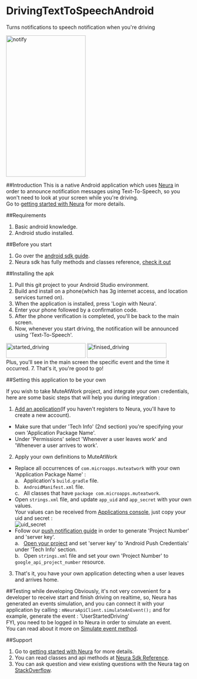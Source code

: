 # DrivingTextToSpeechAndroid
Turns notifications to speech notification when you're driving

<img src="https://s3.postimg.org/7js7hxtir/notify.png" alt="notify" width="216" height="384">

##Introduction
This is a native Android application which uses <a href="http://www.theneura.com/">Neura</a> in order to announce notification messages using Text-To-Speech, so you won't need to look at your screen while you're driving. 
<br/>Go to <a href="https://dev.theneura.com/docs/getstarted">getting started with Neura</a> for more details.

##Requirements 
1. Basic android knowledge.
2. Android studio installed.

##Before you start
1. Go over the <a href="https://dev.theneura.com/docs/guide/android/sdk">android sdk guide</a>.
2. Neura sdk has fully methods and classes reference, <a href ="http://docs.theneura.com/android/com/neura/standalonesdk/service/NeuraApiClient.html">check it out</a>

##Installing the apk
1. Pull this git project to your Android Studio environment.
2. Build and install on a phone(which has 3g internet access, and location services turned on).
3. When the application is installed, press 'Login with Neura'.
4. Enter your phone followed by a confirmation code.
5. After the phone verification is completed, you'll be back to the main screen.
6. Now, whenever you start driving, the notification will be announced using 'Text-To-Speech'.
<img src="https://s21.postimg.org/trahwgvif/driving_state.png" alt="started_driving" width="216" height="40">
<img src="https://s13.postimg.org/ar0ul1vpz/not_driving_state.png" alt="finised_driving" width="216" height="40">
   <br/>Plus, you'll see in the main screen the specific event and the time it occurred.
7. That's it, you're good to go!

##Setting this application to be your own

If you wish to take MuteAtWork project, and integrate your own credentials, here are some basic steps that will help you during integration :

1. <a href ="https://dev.theneura.com/console/new">Add an application</a>(If you haven't registers to Neura, you'll have to create a new account).
  * Make sure that under 'Tech Info' (2nd section) you're specifying your own 'Application Package Name'. 
  * Under 'Permissions' select 'Whenever a user leaves work' and 'Whenever a user arrives to work'.
2. Apply your own definitions to MuteAtWork
  - Replace all occurrences of ```com.microapps.muteatwork``` with your own 'Application Package Name' :
    <br/>a.&nbsp;&nbsp;&nbsp;Application's ```build.gradle``` file.
    <br/>b.&nbsp;&nbsp;&nbsp;```AndroidManifest.xml``` file.
    <br/>c.&nbsp;&nbsp;&nbsp;All classes that have ```package com.microapps.muteatwork```.
  - Open ```strings.xml``` file, and update ```app_uid``` and ```app_secret``` with your own values.
    <br/>Your values can be received from <a href="https://dev.theneura.com/console/">Applications console</a>, just copy your uid and secret : <br/>
    ![uid_secret](https://s21.postimg.org/3qpj2gurr/uid_secret.png)
  - Follow our <a href="https://dev.theneura.com/docs/guide/android/pushnotification"> push notification guide</a> in order to generate 'Project Number' and 'server key'.
    <br/>a.&nbsp;&nbsp;&nbsp;<a href ="https://dev.theneura.com/console">Open your project</a> and set 'server key' to 'Android Push Credentials' under 'Tech Info' section.
    <br/>b.&nbsp;&nbsp;&nbsp;Open ```strings.xml``` file and set your own 'Project Number' to ```google_api_project_number``` resource.
3. That's it, you have your own application detecting when a user leaves and arrives home.

##Testing while developing
Obviously, it's not very convenient for a developer to receive start and finish driving on realtime, so, Neura has generated an events simulation, and you can connect it with your application by calling : ```mNeuraApiClient.simulateAnEvent();``` and for example, generate the event : 'UserStartedDriving'<br/>
FYI, you need to be logged in to Neura in order to simulate an event.<br/> 
You can read about it more on <a href ="http://docs.theneura.com/android/com/neura/standalonesdk/service/NeuraApiClient.html#simulateAnEvent--">Simulate event method</a>.

##Support
1. Go to <a href="https://dev.theneura.com/docs/getstarted">getting started with Neura</a> for more details.
2. You can read classes and api methods at <a href ="http://docs.theneura.com/android/com/neura/standalonesdk/service/NeuraApiClient.html">Neura Sdk Reference</a>.
3. You can ask question and view existing questions with the Neura tag on <a href="https://stackoverflow.com/questions/tagged/neura?sort=newest&pageSize=30">StackOverflow</a>.


